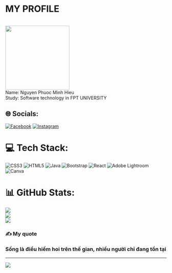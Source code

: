 <h1>MY PROFILE </h1>
<br> <img src="https://scontent.fhan14-4.fna.fbcdn.net/v/t39.30808-6/321957290_850168559611153_722672334082481480_n.jpg?_nc_cat=109&ccb=1-7&_nc_sid=09cbfe&_nc_ohc=HXjvG8l2_y8AX-3TXtb&_nc_ht=scontent.fhan14-4.fna&oh=00_AfB65htD8RWh6fB1ZoJ2jwGv2UVHJaTf0zGBy8JdNqOzMw&oe=6460031D" width="200px"/> <br>
Name: Nguyen Phuoc Minh Hieu <br>
Study: Software technology in FPT UNIVERSITY <br>

## 🌐 Socials:
[![Facebook](https://img.shields.io/badge/Facebook-%231877F2.svg?logo=Facebook&logoColor=white)](https://facebook.com/https://www.facebook.com/npmh.310/) [![Instagram](https://img.shields.io/badge/Instagram-%23E4405F.svg?logo=Instagram&logoColor=white)](https://instagram.com/https://www.instagram.com/npmh.31002/) 

# 💻 Tech Stack:
![CSS3](https://img.shields.io/badge/css3-%231572B6.svg?style=for-the-badge&logo=css3&logoColor=white) ![HTML5](https://img.shields.io/badge/html5-%23E34F26.svg?style=for-the-badge&logo=html5&logoColor=white) ![Java](https://img.shields.io/badge/java-%23ED8B00.svg?style=for-the-badge&logo=java&logoColor=white) ![Bootstrap](https://img.shields.io/badge/bootstrap-%23563D7C.svg?style=for-the-badge&logo=bootstrap&logoColor=white) ![React](https://img.shields.io/badge/react-%2320232a.svg?style=for-the-badge&logo=react&logoColor=%2361DAFB) ![Adobe Lightroom](https://img.shields.io/badge/Adobe%20Lightroom-31A8FF.svg?style=for-the-badge&logo=Adobe%20Lightroom&logoColor=white) ![Canva](https://img.shields.io/badge/Canva-%2300C4CC.svg?style=for-the-badge&logo=Canva&logoColor=white)
# 📊 GitHub Stats:
![](https://github-readme-stats.vercel.app/api?username=npmh310&theme=dark&hide_border=false&include_all_commits=false&count_private=false)<br/>
![](https://github-readme-streak-stats.herokuapp.com/?user=npmh310&theme=dark&hide_border=false)<br/>
![](https://github-readme-stats.vercel.app/api/top-langs/?username=npmh310&theme=dark&hide_border=false&include_all_commits=false&count_private=false&layout=compact)

### ✍️ My quote
<h3>Sống là điều hiếm hoi trên thế gian, nhiều người chỉ đang tồn tại</h3>

---
[![](https://visitcount.itsvg.in/api?id=npmh310&icon=0&color=0)](https://visitcount.itsvg.in)

<!-- Proudly created with GPRM ( https://gprm.itsvg.in ) -->
